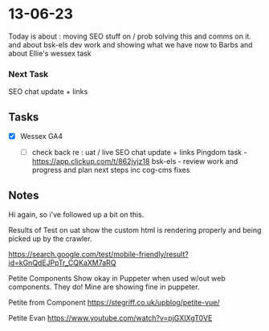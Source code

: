 # 13-06-23

Today is about :
moving SEO stuff on / prob solving this and comms on it.
and about bsk-els dev work and showing what we have now to Barbs
and about Ellie's wessex task


### Next Task
SEO chat update + links

## Tasks
- [x] Wessex GA4
  - [ ] check back re : uat / live
SEO chat update + links
Pingdom task - https://app.clickup.com/t/862jvjz18
bsk-els - review work and progress and plan next steps inc cog-cms fixes


## Notes

Hi again, so i've followed up a bit on this.



Results of Test on uat show the custom html is rendering properly and being picked up by the crawler.


https://search.google.com/test/mobile-friendly/result?id=kGnQdEJPpTr_CQKaXM7aRQ

Petite Components Show okay in Puppeter when used w/out web components.
They do! Mine are showing fine in puppeter.

Petite from Component
https://stegriff.co.uk/upblog/petite-vue/

Petite Evan
https://www.youtube.com/watch?v=pjGXIXgT0VE